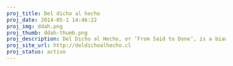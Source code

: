 ```yaml
---
proj_title: Del dicho al hecho
proj_date: 2014-05-1 14:46:22
proj_img: ddah.png
proj_thumb: ddah-thumb.png
proj_description: Del Dicho al Hecho, or ‘From Said to Done’, is a biannual study in which we track promises made by governments in their programs and public addresses, empowering citizens to strengthen accountability in different countries.
proj_site_url: http://deldichoalhecho.cl
proj_status: activo
---
```

